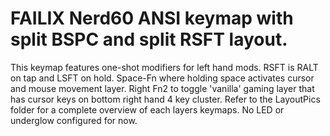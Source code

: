 # FAILIX Nerd60 ANSI keymap with split BSPC and split RSFT layout.
 This keymap features one-shot modifiers for left hand mods.
 RSFT is RALT on tap and LSFT on hold.
 Space-Fn where holding space activates cursor and mouse movement layer.
 Right Fn2 to toggle 'vanilla' gaming layer that has cursor keys on bottom right hand 4 key cluster.
 Refer to the LayoutPics folder for a complete overview of each layers keymaps.
 No LED or underglow configured for now.
